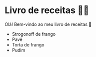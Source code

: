 # Livro de receitas :man_cook:

Olá! Bem-vindo ao meu livro de receitas :wave:

- Strogonoff de frango
- Pavê
- Torta de frango
- Pudim